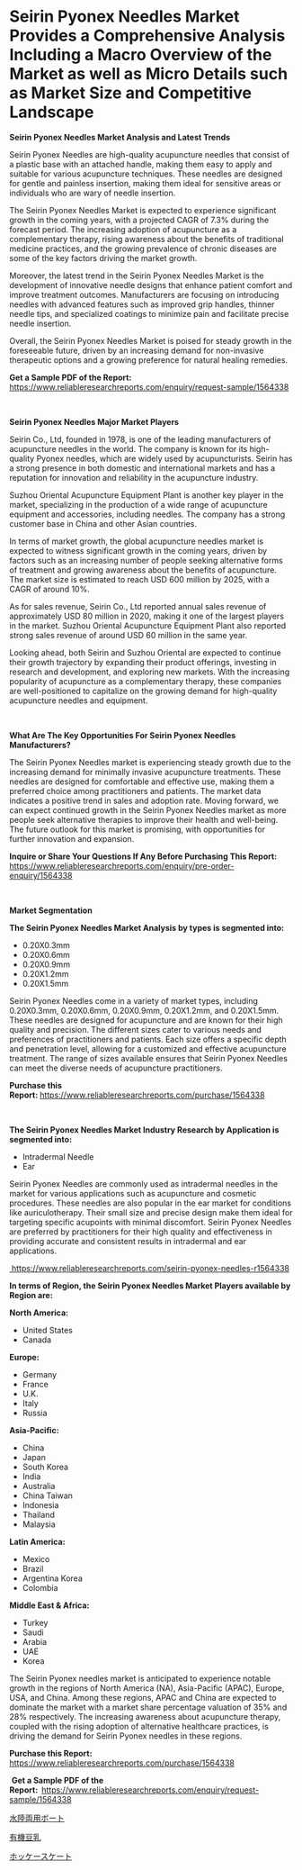 <p><h1>Seirin Pyonex Needles Market Provides a Comprehensive Analysis Including a Macro Overview of the Market as well as Micro Details such as Market Size and Competitive Landscape</h1></p><p><strong>Seirin Pyonex Needles Market Analysis and Latest Trends</strong></p>
<p><p>Seirin Pyonex Needles are high-quality acupuncture needles that consist of a plastic base with an attached handle, making them easy to apply and suitable for various acupuncture techniques. These needles are designed for gentle and painless insertion, making them ideal for sensitive areas or individuals who are wary of needle insertion.</p><p>The Seirin Pyonex Needles Market is expected to experience significant growth in the coming years, with a projected CAGR of 7.3% during the forecast period. The increasing adoption of acupuncture as a complementary therapy, rising awareness about the benefits of traditional medicine practices, and the growing prevalence of chronic diseases are some of the key factors driving the market growth.</p><p>Moreover, the latest trend in the Seirin Pyonex Needles Market is the development of innovative needle designs that enhance patient comfort and improve treatment outcomes. Manufacturers are focusing on introducing needles with advanced features such as improved grip handles, thinner needle tips, and specialized coatings to minimize pain and facilitate precise needle insertion.</p><p>Overall, the Seirin Pyonex Needles Market is poised for steady growth in the foreseeable future, driven by an increasing demand for non-invasive therapeutic options and a growing preference for natural healing remedies.</p></p>
<p><strong>Get a Sample PDF of the Report:&nbsp;</strong> <a href="https://www.reliableresearchreports.com/enquiry/request-sample/1564338">https://www.reliableresearchreports.com/enquiry/request-sample/1564338</a></p>
<p>&nbsp;</p>
<p><strong>Seirin Pyonex Needles Major Market Players</strong></p>
<p><p>Seirin Co., Ltd, founded in 1978, is one of the leading manufacturers of acupuncture needles in the world. The company is known for its high-quality Pyonex needles, which are widely used by acupuncturists. Seirin has a strong presence in both domestic and international markets and has a reputation for innovation and reliability in the acupuncture industry.</p><p>Suzhou Oriental Acupuncture Equipment Plant is another key player in the market, specializing in the production of a wide range of acupuncture equipment and accessories, including needles. The company has a strong customer base in China and other Asian countries.</p><p>In terms of market growth, the global acupuncture needles market is expected to witness significant growth in the coming years, driven by factors such as an increasing number of people seeking alternative forms of treatment and growing awareness about the benefits of acupuncture. The market size is estimated to reach USD 600 million by 2025, with a CAGR of around 10%.</p><p>As for sales revenue, Seirin Co., Ltd reported annual sales revenue of approximately USD 80 million in 2020, making it one of the largest players in the market. Suzhou Oriental Acupuncture Equipment Plant also reported strong sales revenue of around USD 60 million in the same year.</p><p>Looking ahead, both Seirin and Suzhou Oriental are expected to continue their growth trajectory by expanding their product offerings, investing in research and development, and exploring new markets. With the increasing popularity of acupuncture as a complementary therapy, these companies are well-positioned to capitalize on the growing demand for high-quality acupuncture needles and equipment.</p></p>
<p>&nbsp;</p>
<p><strong>What Are The Key Opportunities For Seirin Pyonex Needles Manufacturers?</strong></p>
<p><p>The Seirin Pyonex Needles market is experiencing steady growth due to the increasing demand for minimally invasive acupuncture treatments. These needles are designed for comfortable and effective use, making them a preferred choice among practitioners and patients. The market data indicates a positive trend in sales and adoption rate. Moving forward, we can expect continued growth in the Seirin Pyonex Needles market as more people seek alternative therapies to improve their health and well-being. The future outlook for this market is promising, with opportunities for further innovation and expansion.</p></p>
<p><strong>Inquire or Share Your Questions If Any Before Purchasing This Report:</strong> <a href="https://www.reliableresearchreports.com/enquiry/pre-order-enquiry/1564338">https://www.reliableresearchreports.com/enquiry/pre-order-enquiry/1564338</a></p>
<p>&nbsp;</p>
<p><strong>Market Segmentation</strong></p>
<p><strong>The Seirin Pyonex Needles Market Analysis by types is segmented into:</strong></p>
<p><ul><li>0.20X0.3mm</li><li>0.20X0.6mm</li><li>0.20X0.9mm</li><li>0.20X1.2mm</li><li>0.20X1.5mm</li></ul></p>
<p><p>Seirin Pyonex Needles come in a variety of market types, including 0.20X0.3mm, 0.20X0.6mm, 0.20X0.9mm, 0.20X1.2mm, and 0.20X1.5mm. These needles are designed for acupuncture and are known for their high quality and precision. The different sizes cater to various needs and preferences of practitioners and patients. Each size offers a specific depth and penetration level, allowing for a customized and effective acupuncture treatment. The range of sizes available ensures that Seirin Pyonex Needles can meet the diverse needs of acupuncture practitioners.</p></p>
<p><strong>Purchase this Report:&nbsp;</strong><a href="https://www.reliableresearchreports.com/purchase/1564338">https://www.reliableresearchreports.com/purchase/1564338</a></p>
<p>&nbsp;</p>
<p><strong>The Seirin Pyonex Needles Market Industry Research by Application is segmented into:</strong></p>
<p><ul><li>Intradermal Needle</li><li>Ear</li></ul></p>
<p><p>Seirin Pyonex Needles are commonly used as intradermal needles in the market for various applications such as acupuncture and cosmetic procedures. These needles are also popular in the ear market for conditions like auriculotherapy. Their small size and precise design make them ideal for targeting specific acupoints with minimal discomfort. Seirin Pyonex Needles are preferred by practitioners for their high quality and effectiveness in providing accurate and consistent results in intradermal and ear applications.</p></p>
<p><a href="https://www.reliableresearchreports.com/seirin-pyonex-needles-r1564338">&nbsp;https://www.reliableresearchreports.com/seirin-pyonex-needles-r1564338</a></p>
<p><strong>In terms of Region, the Seirin Pyonex Needles Market Players available by Region are:</strong></p>
<p>
    <p> <strong> North America: </strong>
        <ul>
            <li>United States</li>
            <li>Canada</li>
        </ul>
        </p> 
    <p> <strong> Europe: </strong>
        <ul>
            <li>Germany</li>
            <li>France</li>
            <li>U.K.</li>
            <li>Italy</li>
            <li>Russia</li>
        </ul>
        </p> 
    <p> <strong> Asia-Pacific: </strong>
        <ul>
            <li>China</li>
            <li>Japan</li>
            <li>South Korea</li>
            <li>India</li>
            <li>Australia</li>
            <li>China Taiwan</li>
            <li>Indonesia</li>
            <li>Thailand</li>
            <li>Malaysia</li>
        </ul>
        </p> 
    <p> <strong> Latin America: </strong>
        <ul>
            <li>Mexico</li>
            <li>Brazil</li>
            <li>Argentina Korea</li>
            <li>Colombia</li>
        </ul>
        </p> 
    <p> <strong> Middle East & Africa: </strong>
        <ul>
            <li>Turkey</li>
            <li>Saudi</li>
            <li>Arabia</li>
            <li>UAE</li>
            <li>Korea</li>
        </ul>
    </p>
    </p>
<p><p>The Seirin Pyonex needles market is anticipated to experience notable growth in the regions of North America (NA), Asia-Pacific (APAC), Europe, USA, and China. Among these regions, APAC and China are expected to dominate the market with a market share percentage valuation of 35% and 28% respectively. The increasing awareness about acupuncture therapy, coupled with the rising adoption of alternative healthcare practices, is driving the demand for Seirin Pyonex needles in these regions.</p></p>
<p><strong>Purchase this Report: </strong><a href="https://www.reliableresearchreports.com/purchase/1564338">https://www.reliableresearchreports.com/purchase/1564338</a></p>
<p>&nbsp;<strong>Get a Sample PDF of the Report:&nbsp;&nbsp;</strong><a href="https://www.reliableresearchreports.com/enquiry/request-sample/1564338">https://www.reliableresearchreports.com/enquiry/request-sample/1564338</a></p>
<p><strong></strong></p>
<p><p><a href="https://github.com/ycmtqqhvk3273/Market-Research-Report-List-2/blob/main/577631448016.md">水陸両用ボート</a></p><p><a href="https://github.com/mathieurico66/Market-Research-Report-List-1/blob/main/327711548017.md">有機豆乳</a></p><p><a href="https://github.com/mares423/Market-Research-Report-List-1/blob/main/955813948015.md">ホッケースケート</a></p></p>